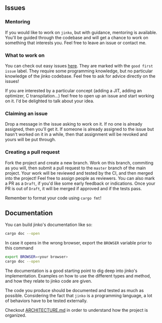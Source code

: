 ## Issues

### Mentoring

If you would like to work on `jinko`, but with guidance, mentoring is available. You'll
be guided through the codebase and will get a chance to work on something that interests
you. Feel free to leave an issue or contact me.

### What to work on

You can check out easy issues
[here](https://github.com/cohenarthur/jinko/issues?q=is%3Aopen+is%3Aissue+label%3A"good+first+issue").
They are marked with the `good first issue` label. They require some programming
knowledge, but no particular knowledge of the jinko codebase. Feel free to ask for advice
directly on the issues!

If you are interested by a particular concept (adding a JIT, adding an optimizer, C
transpilation...) feel free to open up an issue and start working on it. I'd be delighted
to talk about your idea.

### Claiming an issue

Drop a message in the issue asking to work on it. If no one is already assigned, then
you'll get it. If someone is already assigned to the issue but hasn't worked on it in a
while, then that assignment will be revoked and yours will be put through.

### Creating a pull request

Fork the project and create a new branch. Work on this branch, commiting as you will,
then submit a pull request to the `master` branch of the main project. Your work will
be reviewed and tested by the CI, and then merged into the project!
Feel free to assign people as reviewers. You can also mark a PR as a `Draft`, if you'd like
some early feedback or indications. Once your PR is out of `Draft`, it will be merged
if approved and if the tests pass.

Remember to format your code using `cargo fmt`!

## Documentation

You can build jinko's documentation like so:
```sh
cargo doc --open
```

In case it opens in the wrong browser, export the `BROWSER` variable prior to this command
```sh
export BROWSER=<your browser>
cargo doc --open
```

The documentation is a good starting point to dig deep into jinko's implementation.
Examples on how to use the different types and method, and how they relate to jinko code
are given.

The code you produce should be documented and tested as much as possible. Considering the
fact that `jinko` is a programming language, a lot of behaviors have to be tested
externally.

Checkout [ARCHITECTURE.md](ARCHITECTURE.md) in order to understand how the project is
organized.
